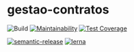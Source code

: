 # gestao-contratos

![Build](https://github.com/tecidosbr/gestao-contratos-service/workflows/DevOps%20Pipeline/badge.svg?branch=master)
[![Maintainability](https://api.codeclimate.com/v1/badges/75e2d10e0ea5e2f235e4/maintainability)](https://codeclimate.com/repos/60078c0898485d018d004e57/maintainability)
[![Test Coverage](https://api.codeclimate.com/v1/badges/75e2d10e0ea5e2f235e4/test_coverage)](https://codeclimate.com/repos/60078c0898485d018d004e57/test_coverage)

[![semantic-release](https://img.shields.io/badge/%20%20%F0%9F%93%A6%F0%9F%9A%80-semantic--release-e10079.svg)](https://github.com/semantic-release/semantic-release)
[![lerna](https://img.shields.io/badge/maintained%20with-lerna-cc00ff.svg)](https://lerna.js.org/)


